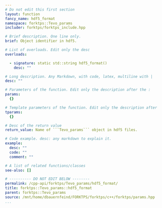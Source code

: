```yaml
---
# Do not edit this first section
layout: function
fancy_name: hdf5_format
namespace: forktps::Tevo_params
includer: forktps/forktps_include.hpp

# Brief description. One line only.
brief: Object identifier in hdf5.

# List of overloads. Edit only the desc
overloads:

  - signature: static std::string hdf5_format()
    desc: ""

# Long description. Any Markdown, with code, latex, multiline with |
desc: ""

# Parameters of the function. Edit only the description after the :
params:
  {}

# Template parameters of the function. Edit only the description after the :
tparams:
  {}

# Desc of the return value
return_value: Name of ```Tevo_params``` object in hdf5 files.

# Code example. desc: any markdown to explain it.
example:
  desc: ""
  code: ""
  comment: ""

# A list of related functions/classes
see-also: []

# ---------- DO NOT EDIT BELOW --------
permalink: /cpp-api/forktps/Tevo_params/hdf5_format/
title: forktps::Tevo_params::hdf5_format
parent: forktps::Tevo_params
source: /mnt/home/dbauernfeind/FORKTPS/forktps/c++/forktps/params.hpp
...
```


